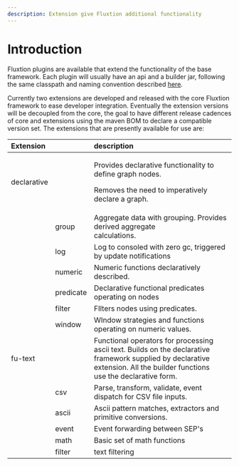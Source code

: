 ```yaml
---
description: Extension give Fluxtion additional functionality
---
```


# Introduction

Fluxtion plugins are available that extend the functionality of the base framework. Each plugin will usually have an api and a builder jar, following the same classpath and naming convention described [here](../overview/building-classpath-and-execution.md#classpath). 

Currently two extensions are developed and released with the core Fluxtion framework to ease developer integration. Eventually the extension versions will be decoupled from the core, the goal to have different release cadences of core and extensions using the maven BOM to declare a compatible version set. The extensions that are presently available for use are:

<table>
  <thead>
    <tr>
      <th style="text-align:left">Extension</th>
      <th style="text-align:left"></th>
      <th style="text-align:left">description</th>
    </tr>
  </thead>
  <tbody>
    <tr>
      <td style="text-align:left">declarative</td>
      <td style="text-align:left"></td>
      <td style="text-align:left">
        <p>Provides declarative functionality to define graph nodes.</p>
        <p>Removes the need to imperatively declare a graph.</p>
      </td>
    </tr>
    <tr>
      <td style="text-align:left"></td>
      <td style="text-align:left">group</td>
      <td style="text-align:left">Aggregate data with grouping. Provides derived aggregate
        <br />calculations.</td>
    </tr>
    <tr>
      <td style="text-align:left"></td>
      <td style="text-align:left">log</td>
      <td style="text-align:left">Log to consoled with zero gc, triggered by update notifications</td>
    </tr>
    <tr>
      <td style="text-align:left"></td>
      <td style="text-align:left">numeric</td>
      <td style="text-align:left">Numeric functions declaratively described.</td>
    </tr>
    <tr>
      <td style="text-align:left"></td>
      <td style="text-align:left">predicate</td>
      <td style="text-align:left">Declarative functional predicates operating on nodes</td>
    </tr>
    <tr>
      <td style="text-align:left"></td>
      <td style="text-align:left">filter</td>
      <td style="text-align:left">FIlters nodes using predicates.</td>
    </tr>
    <tr>
      <td style="text-align:left"></td>
      <td style="text-align:left">window</td>
      <td style="text-align:left">WIndow strategies and functions operating on numeric values.</td>
    </tr>
    <tr>
      <td style="text-align:left">fu-text</td>
      <td style="text-align:left"></td>
      <td style="text-align:left">Functional operators for processing ascii text. Builds on the declarative
        framework supplied by declarative extension. All the builder functions
        <br
        />use the declarative form.</td>
    </tr>
    <tr>
      <td style="text-align:left"></td>
      <td style="text-align:left">csv</td>
      <td style="text-align:left">Parse, transform, validate, event dispatch for CSV file inputs.</td>
    </tr>
    <tr>
      <td style="text-align:left"></td>
      <td style="text-align:left">ascii</td>
      <td style="text-align:left">Ascii pattern matches, extractors and primitive conversions.</td>
    </tr>
    <tr>
      <td style="text-align:left"></td>
      <td style="text-align:left">event</td>
      <td style="text-align:left">Event forwarding between SEP's</td>
    </tr>
    <tr>
      <td style="text-align:left"></td>
      <td style="text-align:left">math</td>
      <td style="text-align:left">Basic set of math functions</td>
    </tr>
    <tr>
      <td style="text-align:left"></td>
      <td style="text-align:left">filter</td>
      <td style="text-align:left">text filtering</td>
    </tr>
  </tbody>
</table>




